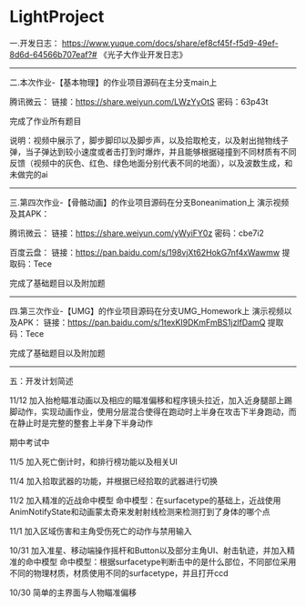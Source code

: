 # LightProject
一.开发日志：
https://www.yuque.com/docs/share/ef8cf45f-f5d9-49ef-8d6d-64566b707eaf?# 《光子大作业开发日志》


--------------------------------------------------------------------------------------------------------------
二.本次作业-【基本物理】的作业项目源码在主分支main上

腾讯微云：
链接：https://share.weiyun.com/LWzYyOtS 密码：63p43t

完成了作业所有题目

说明：视频中展示了，脚步脚印以及脚步声，以及拾取枪支，以及射出抛物线子弹，当子弹达到较小速度或者击打到时爆炸，并且能够根据碰撞到不同材质有不同反馈（视频中的灰色、红色、绿色地面分别代表不同的地面），以及波数生成，和未做完的ai

--------------------------------------------------------------------------------------------------------------
三.第四次作业-【骨骼动画】的作业项目源码在分支Boneanimation上
演示视频及其APK：

腾讯微云：
链接：https://share.weiyun.com/yWyiFY0z 密码：cbe7i2

百度云盘：
链接：https://pan.baidu.com/s/198vjXt62HokG7nf4xWawmw 
提取码：Tece

完成了基础题目以及附加题

--------------------------------------------------------------------------------------------------------------


四.第三次作业-【UMG】的作业项目源码在分支UMG_Homework上
演示视频以及APK：
链接：https://pan.baidu.com/s/1texKI9DKmFmBS1jzlfDamQ 
提取码：Tece

完成了基础题目以及附加题

--------------------------------------------------------------------------------------------------------------


五：开发计划简述

11/12
加入抬枪瞄准动画以及相应的瞄准偏移和程序镜头拉近，加入近身腿部上踢脚动作，实现动画作业，使用分层混合使得在跑动时上半身在攻击下半身跑动，而在静止时是完整的整套上半身下半身动作

期中考试中

11/5
加入死亡倒计时，和排行榜功能以及相关UI

11/4
加入拾取武器的功能，并根据已经拾取的武器进行切换

11/2
加入精准的近战命中模型
命中模型：在surfacetype的基础上，近战使用AnimNotifyState和动画蒙太奇来发射射线检测来检测打到了身体的哪个点

11/1
加入区域伤害和主角受伤死亡的动作与禁用输入

10/31
加入准星、移动端操作摇杆和Button以及部分主角UI、射击轨迹，并加入精准的命中模型
命中模型：根据surfacetype判断击中的是什么部位，不同部位采用不同的物理材质，材质使用不同的surfacetype，并且打开ccd

10/30
简单的主界面与人物瞄准偏移
